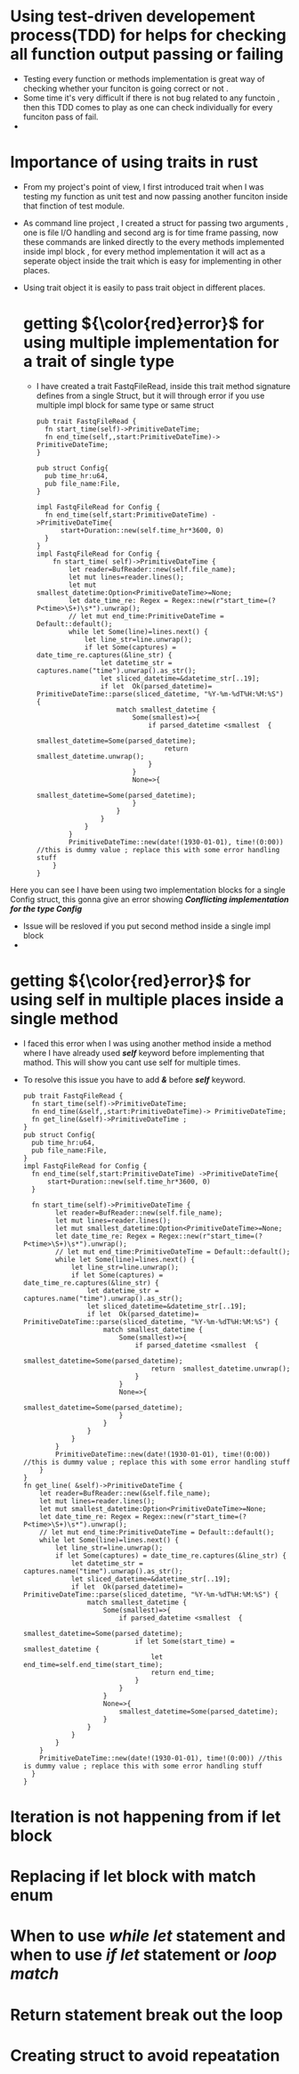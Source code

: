 # Using test-driven developement process(TDD) for helps for checking  all function output passing or failing
* Testing every function or methods implementation is great way of checking whether your funciton is going correct or not .
* Some time it's very difficult if there is not bug related to any functoin , then this TDD comes to play as one can check individually for every funciton pass of fail.
* 


# Importance of using traits in rust
* From my project's point of view, I first introduced trait when I was testing my function as unit test and now passing another funciton inside that finction of test module.
* As command line project , I created a struct for passing two arguments , one is file I/O handling and second arg is for time frame passing, now these commands are linked directly to the every methods implemented inside impl block , for every method implementation it will act as a seperate object inside the trait which is easy for implementing in other places.
* Using trait object it is easily to pass trait object in different places.

  # getting  ${\color{red}error}$ for using multiple implementation for a trait of single type
  * I have created a trait FastqFileRead, inside this trait method signature defines from a single Struct, but it will through error if you use multiple impl block for same type  or same struct
    ```
    pub trait FastqFileRead {
      fn start_time(self)->PrimitiveDateTime;
      fn end_time(self,,start:PrimitiveDateTime)-> PrimitiveDateTime;
    }
    ```
    ```
    pub struct Config{
      pub time_hr:u64,
      pub file_name:File,
    }
    ```
    ```
    impl FastqFileRead for Config {
      fn end_time(self,start:PrimitiveDateTime) ->PrimitiveDateTime{
          start+Duration::new(self.time_hr*3600, 0)
      }
    }
    impl FastqFileRead for Config {
        fn start_time( self)->PrimitiveDateTime {
            let reader=BufReader::new(self.file_name);
            let mut lines=reader.lines();
            let mut smallest_datetime:Option<PrimitiveDateTime>=None;
            let date_time_re: Regex = Regex::new(r"start_time=(?P<time>\S+)\s*").unwrap();
            // let mut end_time:PrimitiveDateTime = Default::default();
            while let Some(line)=lines.next() {
                let line_str=line.unwrap();
                if let Some(captures) = date_time_re.captures(&line_str) {
                    let datetime_str = captures.name("time").unwrap().as_str();
                    let sliced_datetime=&datetime_str[..19];
                    if let  Ok(parsed_datetime)= PrimitiveDateTime::parse(sliced_datetime, "%Y-%m-%dT%H:%M:%S") {
                        match smallest_datetime {
                            Some(smallest)=>{
                                if parsed_datetime <smallest  {
                                    smallest_datetime=Some(parsed_datetime);
                                    return  smallest_datetime.unwrap();
                                }
                            }
                            None=>{
                                smallest_datetime=Some(parsed_datetime);
                            }
                        }
                    }
                }
            }
            PrimitiveDateTime::new(date!(1930-01-01), time!(0:00)) //this is dummy value ; replace this with some error handling stuff
        }
    }
    ```
   
Here you can see I have been using two implementation blocks for a single Config struct, this gonna give an error showing ***Conflicting implementation for the type Config***
* Issue will be resloved if you put second method inside a single impl block
* 
  
  # getting ${\color{red}error}$ for using self in  multiple places inside a single method
  * I faced this error when I was using another method inside a method where I have already used ***self*** keyword before implementing that mathod. This will show you cant use self for multiple times.
  * To resolve this issue you have to add ***&*** before ***self*** keyword.
    
    ```
    pub trait FastqFileRead {
      fn start_time(self)->PrimitiveDateTime;
      fn end_time(&self,,start:PrimitiveDateTime)-> PrimitiveDateTime;
      fn get_line(&self)->PrimitiveDateTime ;
    }
    pub struct Config{
      pub time_hr:u64,
      pub file_name:File,
    }
    impl FastqFileRead for Config {
      fn end_time(self,start:PrimitiveDateTime) ->PrimitiveDateTime{
          start+Duration::new(self.time_hr*3600, 0)
      }

      fn start_time(self)->PrimitiveDateTime {
            let reader=BufReader::new(self.file_name);
            let mut lines=reader.lines();
            let mut smallest_datetime:Option<PrimitiveDateTime>=None;
            let date_time_re: Regex = Regex::new(r"start_time=(?P<time>\S+)\s*").unwrap();
            // let mut end_time:PrimitiveDateTime = Default::default();
            while let Some(line)=lines.next() {
                let line_str=line.unwrap();
                if let Some(captures) = date_time_re.captures(&line_str) {
                    let datetime_str = captures.name("time").unwrap().as_str();
                    let sliced_datetime=&datetime_str[..19];
                    if let  Ok(parsed_datetime)= PrimitiveDateTime::parse(sliced_datetime, "%Y-%m-%dT%H:%M:%S") {
                        match smallest_datetime {
                            Some(smallest)=>{
                                if parsed_datetime <smallest  {
                                    smallest_datetime=Some(parsed_datetime);
                                    return  smallest_datetime.unwrap();
                                }
                            }
                            None=>{
                                smallest_datetime=Some(parsed_datetime);
                            }
                        }
                    }
                }
            }
            PrimitiveDateTime::new(date!(1930-01-01), time!(0:00)) //this is dummy value ; replace this with some error handling stuff
        }
    }
    fn get_line( &self)->PrimitiveDateTime {
        let reader=BufReader::new(&self.file_name);
        let mut lines=reader.lines();
        let mut smallest_datetime:Option<PrimitiveDateTime>=None;
        let date_time_re: Regex = Regex::new(r"start_time=(?P<time>\S+)\s*").unwrap();
        // let mut end_time:PrimitiveDateTime = Default::default();
        while let Some(line)=lines.next() {
            let line_str=line.unwrap();
            if let Some(captures) = date_time_re.captures(&line_str) {
                let datetime_str = captures.name("time").unwrap().as_str();
                let sliced_datetime=&datetime_str[..19];
                if let  Ok(parsed_datetime)= PrimitiveDateTime::parse(sliced_datetime, "%Y-%m-%dT%H:%M:%S") {
                    match smallest_datetime {
                        Some(smallest)=>{
                            if parsed_datetime <smallest  {
                                smallest_datetime=Some(parsed_datetime);
                                if let Some(start_time) = smallest_datetime {
                                    let end_time=self.end_time(start_time);
                                    return end_time;
                                }
                            }
                        }
                        None=>{
                            smallest_datetime=Some(parsed_datetime);
                        }
                    }
                }
            }
        }
        PrimitiveDateTime::new(date!(1930-01-01), time!(0:00)) //this is dummy value ; replace this with some error handling stuff
      }  
    }    
    ```


# Iteration is not happening from if let block 
# Replacing if let block with match enum

# When to use ***while let*** statement and when to use ***if let*** statement or ***loop match***
# Return statement break out the loop
# Creating  struct to avoid repeatation